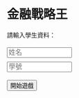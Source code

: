 <html lang="zh-TW">
<head>
  <meta charset="UTF-8" />
  <title>金融戰略王</title>
  <style>
    body { font-family: sans-serif; padding: 2em; max-width: 800px; margin: auto; }
    .hidden { display: none; }
    input { margin: 0.3em 0; width: 40px; }
    button { margin-top: 1em; }
    table, td, th { border: 1px solid #999; border-collapse: collapse; padding: 4px; }
    #cardBox { border: 1px solid #ccc; padding: 1em; margin-top: 1em; }
    #name, #id { width: 150px; font-size: 1.1em; }
  </style>
</head>
<body>

<h1>金融戰略王</h1>

<div id="startSection">
  <p>請輸入學生資料：</p>
  <input id="name" placeholder="姓名" /><br />
  <input id="id" placeholder="學號" /><br />
  <button onclick="startGame()">開始遊戲</button>
</div>

<div id="gameSection" class="hidden">
  <p>學生：<span id="studentInfo"></span></p>
  <p>目前回合：<span id="roundCount">1</span> / 5</p>
  
  <div id="cardBox" class="hidden">
    <h3 id="cardTitle"></h3>
    <p id="cardDesc"></p>
    <p>請輸入 S/B/X/C/R 加權（整數，總合最多為 10）：</p>

<div>
  <label>S: 
    <select id="signS"><option value="+">+</option><option value="-">-</option></select>
    <input id="valS" type="number" min="0" max="10" step="1" />
  </label>
</div>
<div>
  <label>B: 
    <select id="signB"><option value="+">+</option><option value="-">-</option></select>
    <input id="valB" type="number" min="0" max="10" step="1" />
  </label>
</div>
<div>
  <label>X: 
    <select id="signX"><option value="+">+</option><option value="-">-</option></select>
    <input id="valX" type="number" min="0" max="10" step="1" />
  </label>
</div>
<div>
  <label>C: 
    <select id="signC"><option value="+">+</option><option value="-">-</option></select>
    <input id="valC" type="number" min="0" max="10" step="1" />
  </label>
</div>
<div>
  <label>R: 
    <select id="signR"><option value="+">+</option><option value="-">-</option></select>
    <input id="valR" type="number" min="0" max="10" step="1" />
  </label>
</div>

<br />
<button onclick="confirmTurn()">確定</button>

<script>
function getSignedValue(signId, valId) {
  const sign = document.getElementById(signId).value;
  const val = parseInt(document.getElementById(valId).value) || 0;
  return sign === '-' ? -val : val;
}

function confirmTurn() {
  const s = getSignedValue('signS', 'valS');
  const b = getSignedValue('signB', 'valB');
  const x = getSignedValue('signX', 'valX');
  const c = getSignedValue('signC', 'valC');
  const r = getSignedValue('signR', 'valR');
  
  const total = s + b + x + c + r;

  if (Math.abs(total) > 10) {
    alert("總和絕對值不能超過 10！");
  } else {
    alert(`輸入成功！加權值為：S=${s}, B=${b}, X=${x}, C=${c}, R=${r}`);
    // 這裡可以繼續你的邏輯
  }
}
<script>

  </div>
  <p id="result"></p>
  <p>總分：<span id="totalScore">0</span></p>
  <h3>回合紀錄：</h3>
  <ul id="logList"></ul>
  <button onclick="restartGame()">重新開始</button>
  
</div>

<script>
const cards = [
  {
    title: "賓拉登發動九一一復仇恐怖攻擊",
    description: "2001年9月11日，賓拉登歷經與CIA及布希家族在阿富汗與波斯灣戰爭糾葛的恩怨情仇，終於在第二次攻擊世貿雙子星大樓的行動中展現恐怖主義的實力。",
    s: -5, b:  5, x:  5, c: -5, r: -5
  },
  {
    title: "以阿戰爭石油禁運引發能源危機",
    description: "1973年10月17日，第四波以色列與阿拉伯世界的軍事衝突迫使OPEC對支持以色列的國家實施石油禁運，導致工業國家能源供需失序。",
    s: -5, b: -4, x: -3, c:  5, r: -5
  },
  {
    title: "冷戰高峰期蘇聯發動阿富汗戰爭",
    description: "1979年12月24日，以阿戰爭剛結束，蘇聯擔心美國因以阿和平協議控制中東而發動阿富汗戰爭，卻陷入類似越戰的泥沼無法自拔。",
    s: -3, b:  3, x: -3, c:  5, r: -4
  },
  {
    title: "柏林圍牆倒塌宣告冷戰時期結束",
    description: "1989年11月9日，東歐民主開放浪潮迫使蘇聯共產體制瓦解，長達半世紀的美蘇對峙宣告結束，資本主義大獲全勝。",
    s:  5, b: -4, x:  5, c:  4, r:  5
  },
  {
    title: "尼克森震撼癱瘓布雷頓森林體系",
    description: "1973年2月13日，尼克森以單日10%美元貶值震撼全球，癱瘓布雷頓森林貨幣體系，工業大國之間自由浮動匯率體制取而代之。",
    s:  3, b: -4, x:  5, c:  4, r: -3
  },
  {
    title: "英殖民地香港九七大限回歸中國",
    description: "1997年7月1日，英國殖民地東方之珠香港回歸中國，成為中國崛起的經濟門戶與資本主義與共產主義融合的試金石。",
    s: -3, b:  4, x: -5, c: -2, r: -4
  },
  {
    title: "中國經濟崛起加入世界貿易組織",
    description: "2001年12月11日，中國改革開放後搭上高科技與製造業浪潮，以其在全球供應鏈與消費市場的地位加入WTO，躍升世界工廠。",
    s:  5, b:  4, x:  5, c:  5, r:  5
  },
  {
    title: "美俄終究為喬治亞能源利益翻臉",
    description: "2008年8月8日，能源價格飆漲提升喬治亞的戰略地位，加上冷戰舊怨，美俄因喬治亞衝突決裂，關係破裂。",
    s: -4, b:  2, x: -3, c:  5, r: -5
  },
  {
    title: "工業五國簽署廣場協議貶值美元",
    description: "1985年9月22日，工業五國簽署廣場協議，讓美元對日元與馬克貶值，以避免貿易保護主義並平衡國際收支。",
    s:  4, b: -3, x:  5, c:  5, r:  2
  },
  {
    title: "美布希發動伊拉克反恐解放戰爭",
    description: "2003年3月20日，美國布希政府以反恐為由發動伊拉克解放戰爭，誓言徹底掃蕩恐怖網絡並恢復中東秩序與穩定。",
    s:  4, b: -2, x: -3, c:  5, r:  3
  },
  {
    title: "尼克森終因水門案醜聞黯然下台",
    description: "1974年8月9日，水門案醜聞調查壓力攀升，最終迫使尼克森宣布辭職下台，留下政經亂局給副總統福特接手。",
    s: -5, b:  3, x:  5, c: -4, r: -5
  },
  {
    title: "中國央行決定人民幣與美元脫鉤",
    description: "2005年7月22日，中國人民銀行在全球貿易及資本流動壓力下，決定放棄盯住美元的匯率制度，人民幣脫鉤美元。",
    s:  3, b:  2, x:  5, c:  4, r:  3
  },
  {
    title: "雷根準備替換沃克企圖甚囂塵上",
    description: "1985年10月22日，經過沃克高壓利率政策穩定通膨後，雷根政府主導更換聯準會主席，欲加速降息並擴大貨幣供給以刺激成長。",
    s:  5, b:  3, x:  3, c:  4, r:  3
  },
  {
    title: "美發動波斯灣戰爭鞏固石油利益",
    description: "1990年8月2日，布希政府發動波斯灣戰爭，聯合沙烏地阿拉伯收復科威特，並借此鞏固美國石油戰略利益。",
    s: -3, b:  2, x: -3, c:  5, r: -3
  },
  {
    title: "美國聖海倫火山大爆發前兆地震",
    description: "1980年3月20日，美國1970年代中期地質學家研究報告所擔心的聖海倫活火山終於引發華盛頓州地震，對失控的通膨火上加油。",
    s: -4, b:  3, x:  4, c:  5, r: -5
  },
  {
    title: "亞洲SARS風暴撼動世衛防疫網",
    description: "2003年3月15日，中國經濟極速發展帶來公共衛生風險，SARS疫情蔓延整個亞洲、台灣、香港，首當其衝，WHO發布全球警戒。",
    s: -4, b:  4, x: -4, c: -4, r: -4
  },
  {
    title: "超級颶風卡崔娜重創紐奧爾良市",
    description: "2005年8月29日，第五號颶風卡崔娜發展為五級超級颶風，橫掃墨西哥灣沿岸並重創紐奧爾良及石化產業。",
    s: -2, b: -2, x:  2, c:  5, r: -3
  },
  {
    title: "安德魯颶風重創美國弗羅里達州",
    description: "1992年8月24日，安德魯颶風打亂美國石油供應鏈佈局，也成為共和黨在1992年總統大選落敗的一根稻草。",
    s: -2, b:  3, x:  5, c:  4, r: -3
  },
  {
    title: "新興市場債信暴風圈轉向俄羅斯",
    description: "1998年8月17日，俄羅斯央行在亞洲金融風暴愈演愈烈過程中試圖維繫盧布緊盯美元，加上經濟衰退導致石油需求銳減，最終以債務違約與盧布劇貶收場。",
    s: -3, b: -2, x: -5, c: -5, r: -4
  },
  {
    title: "高盛發布金磚四國投資夢想報告",
    description: "2003年10月1日，歷經網路泡沫化、企業財報醜聞及反恐戰爭，全球資金流出美國，高盛一度推動金磚四國成為世界經濟成長新引擎。",
    s:  4, b:  3, x:  5, c:  5, r:  5
  },
  {
    title: "日本央行三度加息爆破財工泡沫",
    description: "1989年12月25日，日本企業憑藉電子科技與市場氣勢，透過財務工程取得低利率融資並大舉海外併購及房地產投資，迫使央行連續加息控制貨幣供給。",
    s: -5, b: -3, x: -4, c: -4, r: -5
  },
  {
    title: "網路科技多頭司令柯恩鳴金收兵",
    description: "2000年3月28日，多年來力捧科技股、號稱多頭總司令的高盛首席策略師艾比·科恩突然轉向熊市，宣稱科技牛市已疲態盡顯。",
    s: -5, b:  4, x:  3, c: -3, r: -4
  },
  {
    title: "索羅斯黑色星期三狙擊弱勢英鎊",
    description: "1992年9月16日，德國央行高利率政策使英鎊承壓，索羅斯於黑色星期三狙擊英鎊大獲全勝，揭示匯市巨變風險。",
    s:  4, b:  2, x: -3, c:  2, r:  3
  },
  {
    title: "網際網頁搜尋公司雅虎粉末上市",
    description: "1996年4月12日，WWW時代來臨，資訊自由熱潮興起，雅虎上市正式揭開網際網路泡沫的序幕。",
    s:  5, b: -4, x: -3, c: -3, r: -3
  },
  {
    title: "能源泡沫之大陸伊利諾銀行危機",
    description: "1984年5月10日，大陸伊利諾銀行因石油與天然氣開發貸款違約引發擠兌，能源泡沫擴張形成金融系統性風險。",
    s: -3, b:  5, x: -4, c: -5, r: -3
  },
  {
    title: "避險基金天王殞落之金融啟示錄",
    description: "1998年9月23日，俄羅斯債務違約引發全球衍生性金融市場連鎖反應，使高槓桿套利基金LTCM深陷流動性危機並最終破產。",
    s: -5, b:  5, x: -5, c: -3, r: -4
  },
  {
    title: "安隆破產案之衍生性金融啟示錄",
    description: "2001年12月2日，安隆利用財務工程與能源交易建立金融帝國，卻因過度槓桿操作自掘墳墓，成為泡沫破滅的典型案例。",
    s: -5, b:  3, x:  3, c: -5, r: -3
  },
  {
    title: "信貸完美風暴夷平雷曼債券帝國",
    description: "2008年9月15日，美國財長波爾森介入雷曼危機卻最終選擇放棄紓困，釀成無法承受之黑天鵝事件，摧毀金融體系信心。",
    s: -5, b: -3, x: -4, c: -5, r: -5
  },
  {
    title: "高盛力拱第二波石油超級瘋漲期",
    description: "2008年3月7日，高盛分析指出石油價格可能突破100美元並進一步衝向200美元，煽動市場對能源超級飆漲的預期。",
    s: -4, b: -5, x:  3, c:  5, r: -5
  },
  {
    title: "網際網路龍頭思科市值超越微軟",
    description: "2000年3月24日，網路科技龍頭思科市值一舉超越微軟，象徵市場對網路經濟成長動能的高度樂觀。",
    s:  5, b: -5, x: -3, c:  2, r:  2
  },
  {
    title: "貝爾斯登次貸風暴財務工程夢魘",
    description: "2008年3月16日，貝爾斯登運用高槓桿及複雜金融結構押注次貸市場，最終因市場崩潰被迫出售並破產救助。",
    s: -5, b:  3, x:  3, c: -4, r: -5
  },
  {
    title: "金管單位忽略投資組合保險風險",
    description: "1987年7月23日，隨著投資組合保險與程式化交易興起，監管機構對系統性風險的忽視暴露市場脆弱性。",
    s: -4, b:  3, x: -3, c: -3, r: -3
  },
  {
    title: "納貝斯克槓桿融資收購野蠻戲碼",
    description: "1988年11月30日，私募巨頭 KKR 利用槓桿融資收購納貝斯克，開創企業併購的高槓桿時代。",
    s:  5, b: -4, x: -2, c:  3, r:  4
  },
  {
    title: "消費者視美房市如崩裂中的悬崖",
    description: "2007年4月13日，美国房市对经济如即将崩裂的悬崖，加上市场炒作原物料通膨对房贷的压力重创消费者信心指数，让经济陷入无可挽救的恶性循环。",
    s: -4, b:  4, x:  3, c: -4, r: -5
  },
  {
    title: "塑膠材料成為世界應用原料之王",
    description: "1976年12月31日，塑膠材料透過其在工業與民生消費的多樣化應用成為最普遍的原料，而塑化工業則驅動經濟成長、科技創新與石油通膨。",
    s:  4, b: -5, x: -3, c:  5, r:  3
  },
  {
    title: "聯準會降息至半世紀之臨界低點",
    description: "2003年6月25日，為刺激經濟成長與挽救投資市場信心，聯準會進一步降息至1958年以來最低的1%利率水準，迫使資本市場因應微利時代的到來。",
    s:  4, b:  3, x:  5, c:  4, r:  5
  },
  {
    title: "日本第一之美國政經衝擊啟示錄",
    description: "1979年5月1日，哈佛大學教授傅高義出版《日本第一》，對1970年代中期日本從科技到金融如何威脅美國霸主地位做出最佳寫照。",
    s:  4, b: -5, x:  5, c:  3, r:  4
  },
  {
    title: "葛林斯潘捍衛聯準會抗通膨立場",
    description: "1987年9月4日，雷根提名葛林斯潘為聯準會主席，新官上任三把火祭出三年來首度貼現率加息，出乎市場預料。",
    s: -5, b: -3, x: -5, c: -4, r: -4
  },
  {
    title: "卡特總統欽點沃克抗停滯性通膨",
    description: "1979年7月25日，在聯準會主席米勒無力應對停滯性通膨之際，卡特總統提名華爾街及市場眾望所歸的沃克出任聯準會主席。",
    s:  3, b: -5, x: -3, c: -4, r: -3
  },
  {
    title: "世界銀行盛讚東亞經濟奇蹟典範",
    description: "1993年9月26日，世界銀行研究報告推崇東亞經濟發展模式為新典範，宣告亞洲四小龍取代日本，成為冷戰結束後推動全球化經濟成長的新引擎。",
    s:  5, b: -3, x:  5, c:  3, r:  3
  },
  {
    title: "雷根上任沃克誓言持續打擊通膨",
    description: "1981年2月6日，美國通膨在1980年3月達到高點後，停滯性通膨讓卡特政府下台；在雷根總統信任下，新任聯準會主席沃克誓言不惜代價持續打擊通膨。",
    s: -5, b:  5, x: -4, c: -5, r: -5
  },
  {
    title: "美聯準會貨幣供給通膨失控謎團",
    description: "1973年11月6日，美聯準會主席柏恩為激進貨幣供給政策辯護，駁斥外界將通膨失控歸咎於其配合尼克森挽救失業率的作法。",
    s: -4, b: -5, x:  5, c:  5, r: -4
  },
  {
    title: "新經濟發展衍生新的經濟學迷思",
    description: "2000年2月25日，舊金山聯邦準備銀行發表「新經濟到底能夠成長多快？」專文，反映網際網路泡沫帶動的非理性繁榮及新經濟學迷思。",
    s:  5, b: -5, x: -3, c:  3, r:  4
  },
  {
    title: "福特總統的停滯性通膨政經夢魘",
    description: "1975年2月5日，尼克森下台後接手經濟爛攤的福特總統在1975年初公布1976年度財政預算，已預告對停滯性通膨的洪水猛獸無力回天。",
    s: -5, b: -5, x:  3, c:  2, r: -5
  }
];
let student = {};
let round = 0;
let totalScore = 0;
let logs = [];
let currentCard = null;

function startGame() {
  const name = document.getElementById("name").value.trim();
  const id = document.getElementById("id").value.trim();
  if (!name || !id) return alert("請輸入姓名與學號");
  student = { name, id };
  round = 0;
  totalScore = 0;
  logs = [];
  document.getElementById("startSection").classList.add("hidden");
  document.getElementById("gameSection").classList.remove("hidden");
  document.getElementById("studentInfo").innerText = `${name}（${id}）`;
  document.getElementById("logList").innerHTML = '';
  document.getElementById("totalScore").innerText = '0';
  document.getElementById("result").innerText = '';
  drawCard();
}

function drawCard() {
  if (round >= 5) return;
  currentCard = cards[Math.floor(Math.random() * cards.length)];
  document.getElementById("cardTitle").innerText = currentCard.title;
  document.getElementById("cardDesc").innerText = currentCard.description;
  document.getElementById("cardBox").classList.remove("hidden");
}

function confirmTurn() {
  const s = parseFloat(document.getElementById("inputS").value || 0);
  const b = parseFloat(document.getElementById("inputB").value || 0);
  const x = parseFloat(document.getElementById("inputX").value || 0);
  const c = parseFloat(document.getElementById("inputC").value || 0);
  const r = parseFloat(document.getElementById("inputR").value || 0);
  const totalWeightAbs = Math.abs(s) + Math.abs(b) + Math.abs(x) + Math.abs(c) + Math.abs(r);
  if (totalWeightAbs > 10) {
    alert("加權總合不能超過 10！");
    return;
  }

  const score =
    currentCard.s * s +
    currentCard.b * b +
    currentCard.x * x +
    currentCard.c * c +
    currentCard.r * r;

  totalScore += score;
  round += 1;

  logs.push({
    round,
    cardTitle: currentCard.title,
    input: { s, b, x, c, r },
    base: currentCard,
    score
  });

  document.getElementById("roundCount").innerText = round;
  document.getElementById("totalScore").innerText = totalScore;
  document.getElementById("result").innerText = `第 ${round} 回合得分：${score}`;
  document.getElementById("logList").innerHTML += `
    <li>
      ${currentCard.title}：${score} 分<br />
      倍數：S(${currentCard.s} * ${s}), B(${currentCard.b} * ${b}), 
      X(${currentCard.x} * ${x}), C(${currentCard.c} * ${c}), R(${currentCard.r} * ${r})
    </li>`;
  document.getElementById("inputS").value =
    document.getElementById("inputB").value =
    document.getElementById("inputX").value =
    document.getElementById("inputC").value =
    document.getElementById("inputR").value = '';

  if (round >= 5) {
    document.getElementById("result").innerText += '（遊戲結束）';
    saveToLocal();
    // Disable input fields and confirm button after game ends
    document.getElementById("inputS").disabled = true;
    document.getElementById("inputB").disabled = true;
    document.getElementById("inputX").disabled = true;
    document.getElementById("inputC").disabled = true;
    document.getElementById("inputR").disabled = true;
    document.getElementById("confirmBtn").disabled = true;
  } else {
    drawCard();
  }
}


function saveToLocal() {
  const timestamp = new Date().toLocaleString();
  const record = {
    name: student.name,
    id: student.id,
    total: totalScore,
    logs: logs.map(l => `第${l.round}回合: ${l.cardTitle}（${l.score}分）`).join(" / "),
    time: timestamp
  };


fetch("https://script.google.com/macros/s/AKfycbxOYkovaJzgUHxSV-jhrQnQqB72sDKePEeZpKRrwj9stCmimYG4OlgkwxJfmhBn35Kd/exec", {
    method: "POST",
    mode: "no-cors",
    headers: {
      "Content-Type": "application/json"
    },
    body: JSON.stringify(record)
  });
}

function restartGame() {
  location.reload();
}

</script>
</body>
</html>

